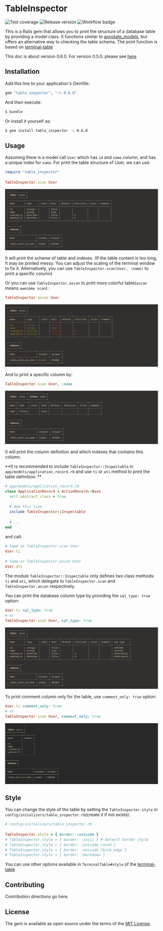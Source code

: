 # TableInspector
![Test coverage](https://img.shields.io/badge/Test_coverage-99.65-green)
![Release version](https://img.shields.io/badge/Release-v0.6.0-green)
![Workflow badge](https://github.com/otorain/table_inspector/actions/workflows/run_test.yml/badge.svg)

This is a Rails gem that allows you to print the structure of a database table by providing a model class.
It functions similar to [annotate_models](https://github.com/ctran/annotate_models), but offers an alternative way to checking the table schema.
The print function is based on [terminal-table](https://github.com/tj/terminal-table)

This doc is about version 0.6.0. For version 0.5.0, please see [here](https://github.com/otorain/table_inspector/tree/v0.5.5)

## Installation
Add this line to your application's Gemfile:

```ruby
gem "table_inspector", "~> 0.6.0"
```

And then execute:
```bash
$ bundle
```

Or install it yourself as:
```bash
$ gem install table_inspector -v 0.6.0
```

## Usage
Assuming there is a model call `User` which has `id` and `name` column, and has a unique index for `name`.
For print the table structure of User, we can use: 
```ruby
require "table_inspector"

TableInspector.scan User
```

![TableInspect scan table](/img/table_inspector_scan_table_3.png)

It will print the scheme of table and indexes. 
(If the table content is too long, It may be printed messy. You can adjust the scaling of the terminal window to fix it. 
Alternatively, you can use `TableInspector.scan(User, :name)` to print a specific column)

Or you can use `TableInspector.ascan` to print more colorful table(`ascan` means `awesome scan`) :
```ruby
TableInspector.ascan User
```
![TableInspect ascan table](/img/table_inspector_ascan_table_3.png)

And to print a specific column by:

```ruby
TableInspector.scan User, :name
```
![Table Inspector scan column](/img/table_inspector_scan_column_3.png)

It will print the column definition and which indexes that contains this column.

**It is recommended to include `TableInspector::Inspectable` in `app/models/application_record.rb` and use `ti` or `ati` method to print the table definition: **
```ruby
# app/models/application_record.rb
class ApplicationRecord < ActiveRecord::Base
  self.abstract_class = true
  
  # Add this line
  include TableInspector::Inspectable

  # ...
end
```
and call:
```ruby
# Same as TableInspector.scan User
User.ti

# Same as TableInspector.ascan User
User.ati
```
The module `TableInspector::Inspectable` only defines two class methods: `ti` and `ati`, which delegate to `TableInspector.scan` and `TableInspector.ascan` respectively.

You can print the database column type by providing the `sql_type: true` option:
```ruby
User.ti sql_type: true
# or 
TableInspector.scan User, sql_type: true
```
![Table Inspector scan table column with sql type](/img/table_inspector_scan_table_with_sql_type_3.png)

To print comment column only for the table, use `comment_only: true` option:
```ruby
User.ti comment_only: true
# or
TableInspector.scan User, comment_only: true
```
![Table Inspector scan table comment only](/img/table_inspector_scan_table_comment_only.png)

## Style
You can change the style of the table by setting the `TableInspector.style` in `config/initalizers/table_inspector.rb`(create it if not exists): 
```ruby
# config/initializers/table_inspector.rb

TableInspector.style = { border: :unicode }
# TableInspector.style = { border: :ascii } # default border style
# TableInspector.style = { border: :unicode_round }
# TableInspector.style = { border: :unicode_thick_edge } 
# TableInspector.style = { border: :markdown }
```
You can use other options available in `TerminalTable#style` of the [terminal-table](https://github.com/tj/terminal-table) 

## Contributing
Contribution directions go here.

## License
The gem is available as open source under the terms of the [MIT License](https://opensource.org/licenses/MIT).
